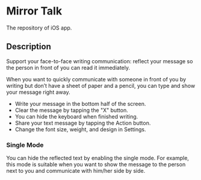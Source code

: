 # Mirror Talk
The repository of iOS app.

## Description
Support your face-to-face writing communication: reflect your message so the person in front of you can read it immediately.

When you want to quickly communicate with someone in front of you by writing but don’t have a sheet of paper and a pencil, you can type and show your message right away.

- Write your message in the bottom half of the screen.
- Clear the message by tapping the "X" button.
- You can hide the keyboard when finished writing.
- Share your text message by tapping the Action button. 
- Change the font size, weight, and design in Settings.

### Single Mode
You can hide the reflected text by enabling the single mode. For example, this mode is suitable when you want to show the message to the person next to you and communicate with him/her side by side.
